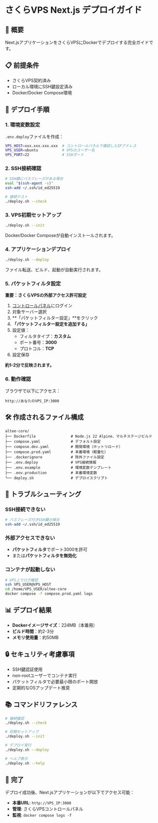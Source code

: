 # さくらVPS Next.js デプロイガイド

## 🎯 概要
Next.jsアプリケーションをさくらVPSにDockerでデプロイする完全ガイドです。

## 📋 前提条件
- さくらVPS契約済み
- ローカル環境にSSH鍵設定済み
- Docker/Docker Compose環境

## 🚀 デプロイ手順

### 1. 環境変数設定

`.env.deploy`ファイルを作成：
```bash
VPS_HOST=xxx.xxx.xxx.xxx  # コントロールパネルで確認したIPアドレス
VPS_USER=ubuntu           # VPSのユーザー名
VPS_PORT=22               # SSHポート
```

### 2. SSH接続確認

```bash
# SSH鍵にパスフレーズがある場合
eval "$(ssh-agent -s)"
ssh-add ~/.ssh/id_ed25519

# 接続テスト
./deploy.sh --check
```

### 3. VPS初期セットアップ

```bash
./deploy.sh --init
```

Docker/Docker Composeが自動インストールされます。

### 4. アプリケーションデプロイ

```bash
./deploy.sh --deploy
```

ファイル転送、ビルド、起動が自動実行されます。

### 5. パケットフィルタ設定

**重要：さくらVPSの外部アクセス許可設定**

1. [コントロールパネル](https://secure.sakura.ad.jp/vps/)にログイン
2. 対象サーバー選択
3. **「パケットフィルター設定」**をクリック
4. **「パケットフィルター設定を追加する」**
5. 設定値：
   - フィルタタイプ：**カスタム**
   - ポート番号：**3000**
   - プロトコル：**TCP**
6. 設定保存

**約1-2分で反映されます。**

### 6. 動作確認

ブラウザで以下にアクセス：
```
http://あなたのVPS_IP:3000
```

## 🛠️ 作成されるファイル構成

```
altee-core/
├── Dockerfile                # Node.js 22 Alpine、マルチステージビルド
├── compose.yaml              # デフォルト設定
├── compose.dev.yaml          # 開発環境（ホットリロード）
├── compose.prod.yaml         # 本番環境（軽量化）
├── .dockerignore             # 除外ファイル設定
├── .env.deploy               # VPS接続情報
├── .env.example              # 環境変数テンプレート
├── .env.production           # 本番環境変数
└── deploy.sh                 # デプロイスクリプト
```

## 🔧 トラブルシューティング

### SSH接続できない
```bash
# パスフレーズ付きSSH鍵の場合
ssh-add ~/.ssh/id_ed25519
```

### 外部アクセスできない
- **パケットフィルタ**でポート3000を許可
- または**パケットフィルタを無効化**

### コンテナが起動しない
```bash
# VPS上でログ確認
ssh VPS_USER@VPS_HOST
cd /home/VPS_USER/altee-core
docker compose -f compose.prod.yaml logs
```

## 📊 デプロイ結果

- **Dockerイメージサイズ**：224MB（本番用）
- **ビルド時間**：約2-3分
- **メモリ使用量**：約50MB

## 🔒 セキュリティ考慮事項

- SSH鍵認証使用
- non-rootユーザーでコンテナ実行
- パケットフィルタで必要最小限のポート開放
- 定期的なOSアップデート推奨

## 📚 コマンドリファレンス

```bash
# 接続確認
./deploy.sh --check

# 初期セットアップ
./deploy.sh --init

# デプロイ実行
./deploy.sh --deploy

# ヘルプ表示
./deploy.sh --help
```

## 🎉 完了

デプロイ成功後、Next.jsアプリケーションが以下でアクセス可能：
- **本番URL**: `http://VPS_IP:3000`
- **管理**: さくらVPSコントロールパネル
- **監視**: `docker compose logs -f`